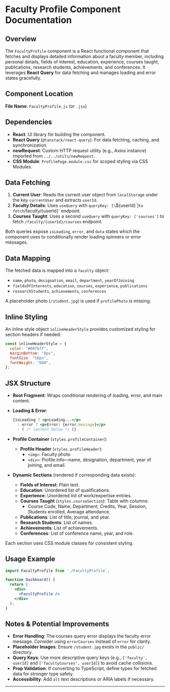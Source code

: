 
# Faculty Profile Component Documentation

## Overview

The `FacultyProfile` component is a React functional component that fetches and displays detailed information about a faculty member, including personal details, fields of interest, education, experience, courses taught, publications, research students, achievements, and conferences. It leverages **React Query** for data fetching and manages loading and error states gracefully.

## Component Location

**File Name**: `FacultyProfile.js` (or `.jsx`)

## Dependencies

- **React**: UI library for building the component.
- **React Query** (`@tanstack/react-query`): For data fetching, caching, and synchronization.
- **newRequest**: Custom HTTP request utility (e.g., Axios instance) imported from `../../utils/newRequest`.
- **CSS Module**: `ProfilePage.module.css` for scoped styling via CSS Modules.

## Data Fetching

1. **Current User**: Reads the current user object from `localStorage` under the key `currentUser` and extracts `userId`.
2. **Faculty Details**: Uses `useQuery` with `queryKey: [\`\${userId}\`]` to fetch `/faculty/{userId}` endpoint.  
3. **Courses Taught**: Uses a second `useQuery` with `queryKey: ['courses']` to fetch `/faculty/{userId}/courses` endpoint.

Both queries expose `isLoading`, `error`, and `data` states which the component uses to conditionally render loading spinners or error messages.

## Data Mapping

The fetched data is mapped into a `faculty` object:
- `name`, `photo`, `designation`, `email`, `department`, `yearOfJoining`
- `fieldsOfInterests`, `education`, `courses`, `experience`, `publications`
- `researchStudents`, `achievements`, `conferences`

A placeholder photo (`/student.jpg`) is used if `profilePhoto` is missing.

## Inline Styling

An inline style object `inlineHeaderStyle` provides customized styling for section headers if needed:
```js
const inlineHeaderStyle = {
  color: "#007bff",
  marginBottom: "8px",
  fontSize: "18px",
  fontWeight: "600",
};
```

## JSX Structure

- **Root Fragment**: Wraps conditional rendering of loading, error, and main content.
- **Loading & Error**:
  ```jsx
  {isLoading ? <p>Loading...</p> 
    : error ? <p>Error: {error.message}</p> 
    : ( /* content below */ )}
  ```

- **Profile Container** (`styles.profileContainer`):
  - **Profile Header** (`styles.profileHeader`):
    - `<img>`: Faculty photo
    - `<div>`: Profile info—name, designation, department, year of joining, and email.

- **Dynamic Sections** (rendered if corresponding data exists):
  - **Fields of Interest**: Plain text.
  - **Education**: Unordered list of qualifications.
  - **Experience**: Unordered list of work/expertise entries.
  - **Courses Taught** (`styles.courseSection`): Table with columns:
    - Course Code, Name, Department, Credits, Year, Session, Students enrolled, Average attendance.
  - **Publications**: List of title, journal, and year.
  - **Research Students**: List of names.
  - **Achievements**: List of achievements.
  - **Conferences**: List of conference name, year, and role.

Each section uses CSS module classes for consistent styling.

## Usage Example

```jsx
import FacultyProfile from './FacultyProfile';

function Dashboard() {
  return (
    <div>
      <FacultyProfile />
    </div>
  );
}
```

## Notes & Potential Improvements

- **Error Handling**: The courses query error displays the faculty error message. Consider using `errorCourses` instead of `error` for clarity.
- **Placeholder Images**: Ensure `/student.jpg` exists in the `public/` directory.
- **Query Keys**: Use more descriptive query keys (e.g., `['faculty', userId]` and `['facultyCourses', userId]`) to avoid cache collisions.
- **Prop Validation**: If converting to TypeScript, define types for fetched data for stronger type safety.
- **Accessibility**: Add `alt` text descriptions or ARIA labels if necessary.

---

